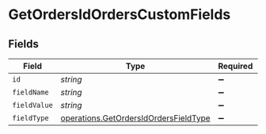 # GetOrdersIdOrdersCustomFields


## Fields

| Field                                                                                          | Type                                                                                           | Required                                                                                       | Description                                                                                    |
| ---------------------------------------------------------------------------------------------- | ---------------------------------------------------------------------------------------------- | ---------------------------------------------------------------------------------------------- | ---------------------------------------------------------------------------------------------- |
| `id`                                                                                           | *string*                                                                                       | :heavy_minus_sign:                                                                             | N/A                                                                                            |
| `fieldName`                                                                                    | *string*                                                                                       | :heavy_minus_sign:                                                                             | N/A                                                                                            |
| `fieldValue`                                                                                   | *string*                                                                                       | :heavy_minus_sign:                                                                             | N/A                                                                                            |
| `fieldType`                                                                                    | [operations.GetOrdersIdOrdersFieldType](../../models/operations/getordersidordersfieldtype.md) | :heavy_minus_sign:                                                                             | N/A                                                                                            |